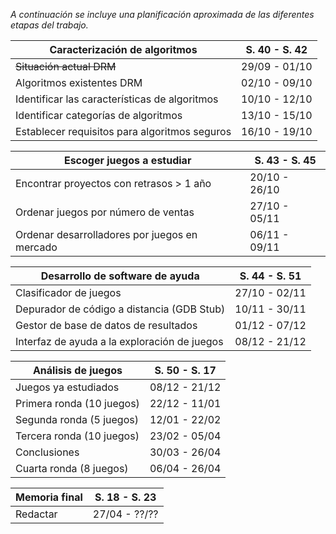 _A continuación se incluye una planificación aproximada de las diferentes
etapas del trabajo._


| Caracterización de algoritmos                 | S. 40 - S. 42 |
| --------------------------------------------- | ------------- |
| ~~Situación actual DRM~~                      | 29/09 - 01/10 |
| Algoritmos existentes DRM                     | 02/10 - 09/10 |
| Identificar las características de algoritmos | 10/10 - 12/10 |
| Identificar categorías de algoritmos          | 13/10 - 15/10 |
| Establecer requisitos para algoritmos seguros | 16/10 - 19/10 |


| Escoger juegos a estudiar                     | S. 43 - S. 45 |
| --------------------------------------------- | ------------- |
| Encontrar proyectos con retrasos > 1 año      | 20/10 - 26/10 |
| Ordenar juegos por número de ventas           | 27/10 - 05/11 |
| Ordenar desarrolladores por juegos en mercado | 06/11 - 09/11 |


| Desarrollo de software de ayuda              | S. 44 - S. 51 |
| -------------------------------------------- | ------------- |
| Clasificador de juegos                       | 27/10 - 02/11 |
| Depurador de código a distancia (GDB Stub)   | 10/11 - 30/11 |
| Gestor de base de datos de resultados        | 01/12 - 07/12 |
| Interfaz de ayuda a la exploración de juegos | 08/12 - 21/12 |


| Análisis de juegos        | S. 50 - S. 17 |
| ------------------------- | ------------- |
| Juegos ya estudiados      | 08/12 - 21/12 |
| Primera ronda (10 juegos) | 22/12 - 11/01 |
| Segunda ronda (5 juegos)  | 12/01 - 22/02 |
| Tercera ronda (10 juegos) | 23/02 - 05/04 |
| Conclusiones              | 30/03 - 26/04 |
| Cuarta ronda (8 juegos)   | 06/04 - 26/04 |


| Memoria final | S. 18 - S. 23 |
| ------------- | ------------- |
| Redactar      | 27/04 - ??/?? |
